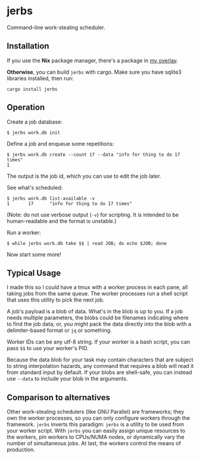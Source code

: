 # jerbs

Command-line work-stealing scheduler.

## Installation

If you use the **Nix** package manager, there's a package in [my
overlay](https://github.com/kazcw/phoe.nix).

**Otherwise**, you can build `jerbs` with cargo. Make sure you have sqlite3
libraries installed, then run:
```
cargo install jerbs
```

## Operation

Create a job database:
```
$ jerbs work.db init
```

Define a job and enqueue some repetitions:
```
$ jerbs work.db create --count 17 --data "info for thing to do 17 times"
1
```
The output is the job id, which you can use to edit the job later.

See what's scheduled:
```
$ jerbs work.db list-available -v
1       17      "info for thing to do 17 times"
```
(Note: do not use verbose output (`-v`) for scripting. It is intended to be
human-readable and the format is unstable.)

Run a worker:
```
$ while jerbs work.db take $$ | read JOB; do echo $JOB; done
```
Now start some more!

## Typical Usage

I made this so I could have a tmux with a worker process in each pane, all
taking jobs from the same queue. The worker processes run a shell script that
uses this utility to pick the next job.

A job's payload is a blob of data. What's in the blob is up to you. If a job
needs multiple parameters, the blobs could be filenames indicating where to
find the job data; or, you might pack the data directly into the blob with a
delimiter-based format or `jq` or something.

Worker IDs can be any utf-8 string. If your worker is a bash script, you can
pass `$$` to use your worker's PID.

Because the data blob for your task may contain characters that are subject to
string interpolation hazards, any command that requires a blob will read it
from standard input by default. If your blobs are shell-safe, you can instead
use `--data` to include your blob in the arguments.

## Comparison to alternatives

Other work-stealing schedulers (like GNU Parallel) are frameworks; they own the
worker processes, so you can only configure workers through the framework.
`jerbs` inverts this paradigm: `jerbs` is a utility to be used from your worker
script. With `jerbs` you can easily assign unique resources to the workers, pin
workers to CPUs/NUMA nodes, or dynamically vary the number of simultaneous
jobs. At last, the workers control the means of production.
